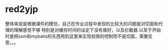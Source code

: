 # red2yjp

整体来说是根据课件的模仿，自己在作业过程中发现的比较大的问题是对切面和代理的理解感觉不够
特别是对缓存时间的设定下没有做好，以及拦截器
以至于开始时是把ssm和mybatis的东西用到这里来实现权限的控制而不是切面，需要反思。。。
